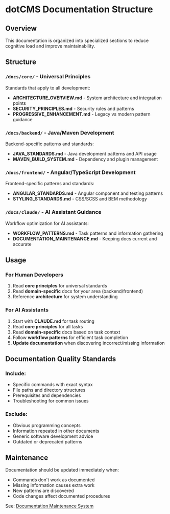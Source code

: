 # dotCMS Documentation Structure

## Overview
This documentation is organized into specialized sections to reduce cognitive load and improve maintainability.

## Structure

### `/docs/core/` - Universal Principles
Standards that apply to all development:
- **ARCHITECTURE_OVERVIEW.md** - System architecture and integration points
- **SECURITY_PRINCIPLES.md** - Security rules and patterns
- **PROGRESSIVE_ENHANCEMENT.md** - Legacy vs modern pattern guidance

### `/docs/backend/` - Java/Maven Development
Backend-specific patterns and standards:
- **JAVA_STANDARDS.md** - Java development patterns and API usage
- **MAVEN_BUILD_SYSTEM.md** - Dependency and plugin management

### `/docs/frontend/` - Angular/TypeScript Development
Frontend-specific patterns and standards:
- **ANGULAR_STANDARDS.md** - Angular component and testing patterns
- **STYLING_STANDARDS.md** - CSS/SCSS and BEM methodology

### `/docs/claude/` - AI Assistant Guidance
Workflow optimization for AI assistants:
- **WORKFLOW_PATTERNS.md** - Task patterns and information gathering
- **DOCUMENTATION_MAINTENANCE.md** - Keeping docs current and accurate

## Usage

### For Human Developers
1. Read **core principles** for universal standards
2. Read **domain-specific** docs for your area (backend/frontend)
3. Reference **architecture** for system understanding

### For AI Assistants
1. Start with **CLAUDE.md** for task routing
2. Read **core principles** for all tasks
3. Read **domain-specific** docs based on task context
4. Follow **workflow patterns** for efficient task completion
5. **Update documentation** when discovering incorrect/missing information

## Documentation Quality Standards

### Include:
- Specific commands with exact syntax
- File paths and directory structures
- Prerequisites and dependencies
- Troubleshooting for common issues

### Exclude:
- Obvious programming concepts
- Information repeated in other documents
- Generic software development advice
- Outdated or deprecated patterns

## Maintenance
Documentation should be updated immediately when:
- Commands don't work as documented
- Missing information causes extra work
- New patterns are discovered
- Code changes affect documented procedures

See: [Documentation Maintenance System](claude/DOCUMENTATION_MAINTENANCE.md)